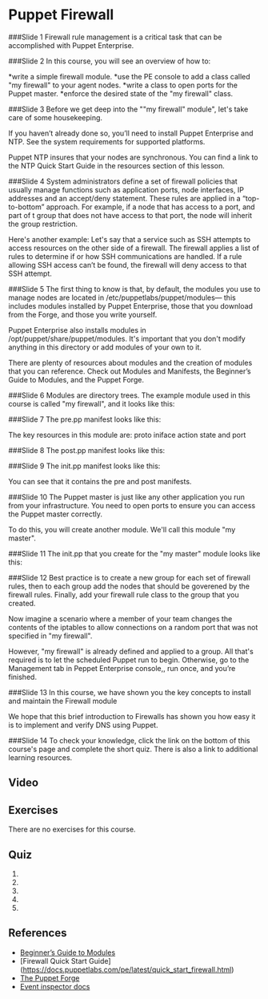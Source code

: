 # Puppet Firewall

###Slide 1
Firewall rule management is a critical task that can be accomplished with Puppet Enterprise.


###Slide 2
In this course, you will see an overview of how to:

*write a simple firewall module.
*use the PE console to add a class called "my firewall" to your agent nodes.
*write a class to open ports for the Puppet master.
*enforce the desired state of the "my firewall" class.


###Slide 3
Before we get deep into the ""my firewall" module", let's take care of some housekeeping.

If you haven’t already done so, you’ll need to install Puppet Enterprise and NTP. See the system requirements for supported platforms.

Puppet NTP insures that your nodes are synchronous. You can find a link to the NTP Quick Start Guide in the resources section of this lesson.

###Slide 4
System administrators define a set of firewall policies that usually manage functions such as application ports, node interfaces, IP addresses and an accept/deny statement. These rules are applied in a “top-to-bottom” approach. For example, if a node that has access to a port, and part of t group that does not have access to that port, the node will inherit the group restriction. 

Here's another example: Let's say that a service such as SSH attempts to access resources on the other side of a firewall. The firewall applies a list of rules to determine if or how SSH communications are handled. If a rule allowing SSH access can’t be found, the firewall will deny access to that SSH attempt.


###Slide 5
The first thing to know is that, by default, the modules you use to manage nodes are located in /etc/puppetlabs/puppet/modules— this includes modules installed by Puppet Enterprise, those that you download from the Forge, and those you write yourself.

Puppet Enterprise also installs modules in /opt/puppet/share/puppet/modules. It's important that you don't modify anything in this directory or add modules of your own to it.

There are plenty of resources about modules and the creation of modules that you can reference. Check out Modules and Manifests, the Beginner’s Guide to Modules, and the Puppet Forge.


###Slide 6
Modules are directory trees. The example module used in this course is called "my firewall", and it looks like this:


###Slide 7
The pre.pp manifest looks like this:

The key resources in this module are:
proto
iniface
action
state
and port


###Slide 8
The post.pp manifest looks like this:


###Slide 9
The init.pp manifest looks like this:

You can see that it contains the pre and post manifests.


###Slide 10
The Puppet master is just like any other application you run from your infrastructure. You need to open ports to ensure you can access the Puppet master correctly.

To do this, you will create another module. We'll call this module "my master".


###Slide 11
The init.pp that you create for the "my master" module looks like this:


###Slide 12
Best practice is to create a new group for each set of firewall rules, then to each group add the nodes that should be goverened by the firewall rules. Finally, add your firewall rule class to the group that you created.

Now imagine a scenario where a member of your team changes the contents of the iptables to allow connections on a random port that was not specified in "my firewall".

However, "my firewall" is already defined and applied to a group. All that's required is to let the scheduled Puppet run to begin. Otherwise, go to the Management tab in Peppet Enterprise console,, run once, and you’re finished. 


###Slide 13
In this course, we have shown you the key concepts to install and maintain the Firewall module

We hope that this brief introduction to Firewalls has shown you how easy it is to implement and verify DNS using Puppet.


###Slide 14
To check your knowledge, click the link on the bottom of this course's page and complete the short quiz. There is also a link to additional learning resources.


## Video ##

## Exercises ##
There are no exercises for this course.

## Quiz ##

1. 
2. 
3. 
4. 
5. 

## References ##
* [Beginner’s Guide to Modules](https://docs.puppetlabs.com/pe/latest/guides/module_guides/bgtm.html)
* [Firewall Quick Start Guide] (https://docs.puppetlabs.com/pe/latest/quick_start_firewall.html)
* [The Puppet Forge](https://forge.puppetlabs.com/)
* [Event inspector docs](https://docs.puppetlabs.com/pe/latest/console_event_inspector)

